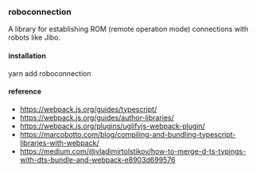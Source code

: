 ### roboconnection

A library for establishing ROM (remote operation mode) connections with robots like Jibo.

#### installation

yarn add roboconnection

#### reference
- https://webpack.js.org/guides/typescript/
- https://webpack.js.org/guides/author-libraries/
- https://webpack.js.org/plugins/uglifyjs-webpack-plugin/
- https://marcobotto.com/blog/compiling-and-bundling-typescript-libraries-with-webpack/
- https://medium.com/@vladimirtolstikov/how-to-merge-d-ts-typings-with-dts-bundle-and-webpack-e8903d699576
